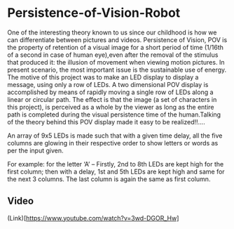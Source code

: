 # Persistence-of-Vision-Robot

One of the interesting theory known to us since our childhood is how we can differentiate between pictures and videos. Persistence of Vision, POV is the property of retention of a visual image for a short period of time (1/16th of a second in case of human eye),even after the removal of the stimulus that produced it: the illusion of movement when viewing motion pictures. In present scenario, the most important issue is the sustainable use of energy. The motive of this project was to make an LED display to display a message, using only a row of LEDs. A two dimensional POV display is accomplished by means of rapidly moving a single row of LEDs along a linear or circular path. The effect is that the image (a set of characters in this project), is perceived as a whole by the viewer as long as the entire path is completed during the visual persistence time of the human.Talking of the theory behind this POV display made it easy to be realized!!....

An array of 9x5 LEDs is made such that with a given time delay, all the five columns are glowing in their respective order to show letters or words as per the input given.


For example: for the letter ‘A’ – Firstly, 2nd to 8th LEDs are kept high for the first column; then with a delay, 1st and 5th LEDs are kept high and same for the next 3 columns. The last column is again the same as first column.

## Video

(Link)[https://www.youtube.com/watch?v=3wd-DGOR_Hw]





